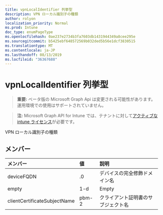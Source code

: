 ```yaml
---
title: vpnLocalIdentifier 列挙型
description: VPN ローカル識別子の種類
author: rolyon
localization_priority: Normal
ms.prod: Intune
doc_type: enumPageType
ms.openlocfilehash: 0ae237e2734b3fa7603db1431944349a8cee295e
ms.sourcegitcommit: b5425ebf648572569b032ded5b56e1dcf3830515
ms.translationtype: MT
ms.contentlocale: ja-JP
ms.lasthandoff: 08/13/2019
ms.locfileid: "36367688"
---
```

# <a name="vpnlocalidentifier-enum-type"></a>vpnLocalIdentifier 列挙型

> **重要:** ベータ版の Microsoft Graph Api は変更される可能性があります。運用環境での使用はサポートされていません。

> **注:** Microsoft Graph API for Intune では、テナントに対して[アクティブな intune ライセンス](https://go.microsoft.com/fwlink/?linkid=839381)が必要です。

VPN ローカル識別子の種類

## <a name="members"></a>メンバー
|メンバー|値|説明|
|:---|:---|:---|
|deviceFQDN|.0|デバイスの完全修飾ドメイン名|
|empty|1-d|Empty|
|clientCertificateSubjectName|pbm-2|クライアント証明書のサブジェクト名|




